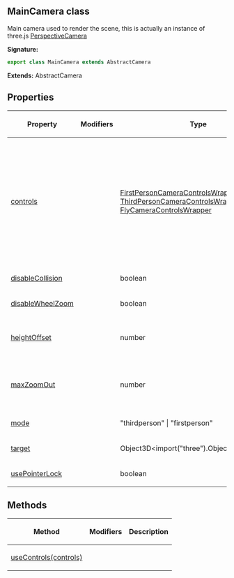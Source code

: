 
## MainCamera class

Main camera used to render the scene, this is actually an instance of three.js [PerspectiveCamera](https://threejs.org/docs/index.html?q=Perspe#api/en/cameras/PerspectiveCamera)

**Signature:**

```typescript
export class MainCamera extends AbstractCamera 
```
**Extends:** AbstractCamera

## Properties

<table><thead><tr><th>

Property


</th><th>

Modifiers


</th><th>

Type


</th><th>

Description


</th></tr></thead>
<tbody><tr><td>

[controls](/reference/maincamera/controls.md)


</td><td>


</td><td>

[FirstPersonCameraControlsWrapper](/reference/firstpersoncameracontrolswrapper.md) \| [ThirdPersonCameraControlsWrapper](/reference/thirdpersoncameracontrolswrapper.md) \| [FlyCameraControlsWrapper](/reference/flycameracontrolswrapper.md)


</td><td>

Returns the current camera controls, the type of the controls depends on the `mode` property:

- if mode is `firstperson` the controls will be an instance of [FirstPersonCameraControlsWrapper](/reference/firstpersoncameracontrolswrapper.md) - if mode is `thirdperson` the controls will be an instance of [ThirdPersonCameraControlsWrapper](/reference/thirdpersoncameracontrolswrapper.md) - if mode is `fly` the controls will be an instance of [FlyCameraControlsWrapper](/reference/flycameracontrolswrapper.md)


</td></tr>
<tr><td>

[disableCollision](/reference/maincamera/disablecollision.md)


</td><td>


</td><td>

boolean


</td><td>


</td></tr>
<tr><td>

[disableWheelZoom](/reference/maincamera/disablewheelzoom.md)


</td><td>


</td><td>

boolean


</td><td>


</td></tr>
<tr><td>

[heightOffset](/reference/maincamera/heightoffset.md)


</td><td>


</td><td>

number


</td><td>

Returns vertical offset from the target object, this is used in combination with the `useControls` method.


</td></tr>
<tr><td>

[maxZoomOut](/reference/maincamera/maxzoomout.md)


</td><td>


</td><td>

number


</td><td>

Represents the maximum distance from the target object, this is used in combination with the `useControls` method.


</td></tr>
<tr><td>

[mode](/reference/maincamera/mode.md)


</td><td>


</td><td>

"thirdperson" \| "firstperson"


</td><td>


</td></tr>
<tr><td>

[target](/reference/maincamera/target.md)


</td><td>


</td><td>

Object3D&lt;import("three").Object3DEventMap&gt;


</td><td>


</td></tr>
<tr><td>

[usePointerLock](/reference/maincamera/usepointerlock.md)


</td><td>


</td><td>

boolean


</td><td>


</td></tr>
</tbody></table>

## Methods

<table><thead><tr><th>

Method


</th><th>

Modifiers


</th><th>

Description


</th></tr></thead>
<tbody><tr><td>

[useControls(controls)](/reference/maincamera/usecontrols.md)


</td><td>


</td><td>


</td></tr>
</tbody></table>
